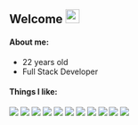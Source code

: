 <h2>Welcome <img height="25px" src="https://cdn.betterttv.net/emote/5e17a96ab9741121048068e1/3x"></h2>

#### About me:

- 22 years old 
- Full Stack Developer

#### Things I like:

<img src="https://img.shields.io/badge/JavaScript-222?style=for-the-badge&logo=javascript&logoColor=F7DF1E" /> <img src="https://img.shields.io/badge/TypeScript-222?style=for-the-badge&logo=typescript&logoColor=007ACC" /> <img src="https://img.shields.io/badge/Java-222?style=for-the-badge&logo=java&logoColor=ED8B00" /> <img src="https://img.shields.io/badge/C%23-222?style=for-the-badge&logo=c-sharp&logoColor=239120" /> <img src="https://img.shields.io/badge/Angular-222?style=for-the-badge&logo=angular&logoColor=DD0031" /> <img src="https://img.shields.io/badge/Spring-222?style=for-the-badge&logo=spring&logoColor=6DB33F" /> <img src="https://img.shields.io/badge/nativescript-222?style=for-the-badge&logo=nativescript&logoColor=2a48cd"> <img src="https://img.shields.io/badge/MongoDB-222?style=for-the-badge&logo=mongodb&logoColor=4EA94B" /> <img src="https://img.shields.io/badge/Unity-222?style=for-the-badge&logo=unity&logoColor=white" /> <img src="https://img.shields.io/badge/Blender-222?style=for-the-badge&logo=blender&logoColor=e87d0d"> <img src="https://img.shields.io/badge/linux-222?style=for-the-badge&logo=linux&logoColor=ffb300">
